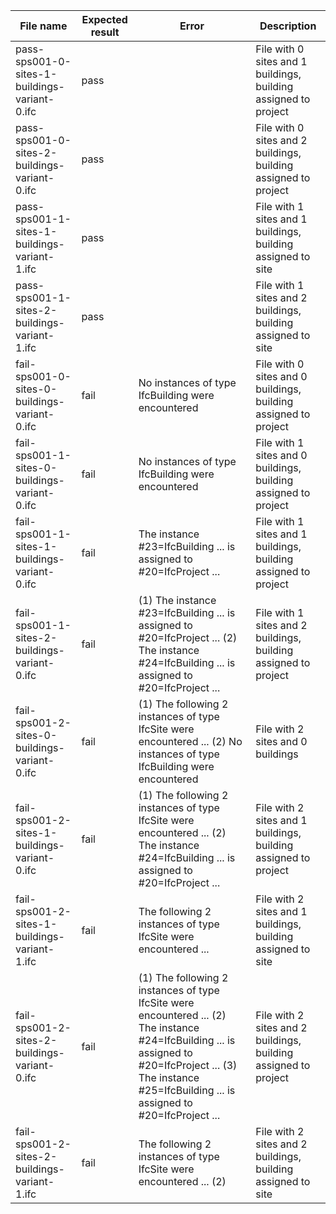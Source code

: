 | File name                                     | Expected result | Error | Description |
|-----------------------------------------------|----|----|----|
| pass-sps001-0-sites-1-buildings-variant-0.ifc | pass | | File with 0 sites and 1 buildings, building assigned to project |
| pass-sps001-0-sites-2-buildings-variant-0.ifc | pass | | File with 0 sites and 2 buildings, building assigned to project |
| pass-sps001-1-sites-1-buildings-variant-1.ifc | pass | | File with 1 sites and 1 buildings, building assigned to site    |
| pass-sps001-1-sites-2-buildings-variant-1.ifc | pass | | File with 1 sites and 2 buildings, building assigned to site    |
| fail-sps001-0-sites-0-buildings-variant-0.ifc | fail | No instances of type IfcBuilding were encountered | File with 0 sites and 0 buildings, building assigned to project |
| fail-sps001-1-sites-0-buildings-variant-0.ifc | fail | No instances of type IfcBuilding were encountered | File with 1 sites and 0 buildings, building assigned to project |
| fail-sps001-1-sites-1-buildings-variant-0.ifc | fail | The instance #23=IfcBuilding ... is assigned to #20=IfcProject ... | File with 1 sites and 1 buildings, building assigned to project |
| fail-sps001-1-sites-2-buildings-variant-0.ifc | fail | (1) The instance #23=IfcBuilding ... is assigned to #20=IfcProject ... (2) The instance #24=IfcBuilding ... is assigned to #20=IfcProject ... | File with 1 sites and 2 buildings, building assigned to project |
| fail-sps001-2-sites-0-buildings-variant-0.ifc | fail | (1) The following 2 instances of type IfcSite were encountered ... (2) No instances of type IfcBuilding were encountered | File with 2 sites and 0 buildings |
| fail-sps001-2-sites-1-buildings-variant-0.ifc | fail | (1) The following 2 instances of type IfcSite were encountered ... (2) The instance #24=IfcBuilding ... is assigned to #20=IfcProject ... | File with 2 sites and 1 buildings, building assigned to project |
| fail-sps001-2-sites-1-buildings-variant-1.ifc | fail | The following 2 instances of type IfcSite were encountered ... | File with 2 sites and 1 buildings, building assigned to site    |
| fail-sps001-2-sites-2-buildings-variant-0.ifc | fail | (1) The following 2 instances of type IfcSite were encountered ... (2) The instance #24=IfcBuilding ... is assigned to #20=IfcProject ... (3) The instance #25=IfcBuilding ... is assigned to #20=IfcProject ... | File with 2 sites and 2 buildings, building assigned to project |
| fail-sps001-2-sites-2-buildings-variant-1.ifc | fail | The following 2 instances of type IfcSite were encountered ... (2)  | File with 2 sites and 2 buildings, building assigned to site    |
